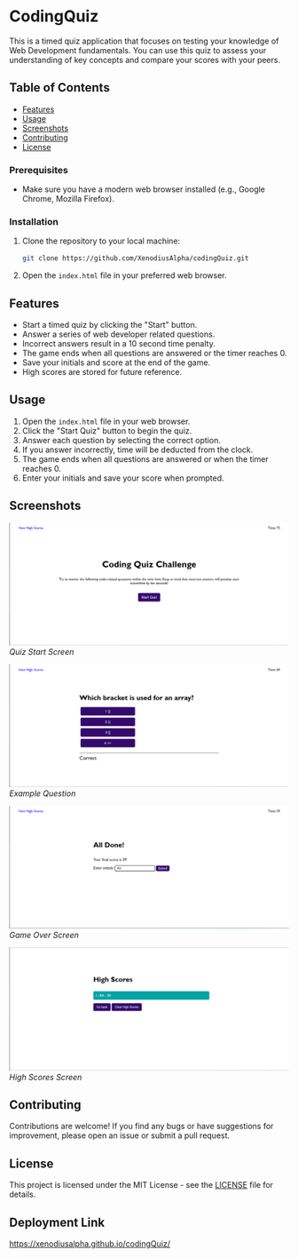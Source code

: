 # CodingQuiz

This is a timed quiz application that focuses on testing your knowledge of Web Development fundamentals. You can use this quiz to assess your understanding of key concepts and compare your scores with your peers.

## Table of Contents
- [Features](#features)
- [Usage](#usage)
- [Screenshots](#screenshots)
- [Contributing](#contributing)
- [License](#license)

### Prerequisites
- Make sure you have a modern web browser installed (e.g., Google Chrome, Mozilla Firefox).

### Installation
1. Clone the repository to your local machine:
   ```bash
   git clone https://github.com/XenodiusAlpha/codingQuiz.git
   ```

2. Open the `index.html` file in your preferred web browser.

## Features

- Start a timed quiz by clicking the "Start" button.
- Answer a series of web developer related questions.
- Incorrect answers result in a 10 second time penalty.
- The game ends when all questions are answered or the timer reaches 0.
- Save your initials and score at the end of the game.
- High scores are stored for future reference.

## Usage

1. Open the `index.html` file in your web browser.
2. Click the "Start Quiz" button to begin the quiz.
3. Answer each question by selecting the correct option.
4. If you answer incorrectly, time will be deducted from the clock.
5. The game ends when all questions are answered or when the timer reaches 0.
6. Enter your initials and save your score when prompted.

## Screenshots

![Quiz Start](screenshots/quizStart.png)
*Quiz Start Screen*

![Question Example](screenshots/questionExample.png)
*Example Question*

![Game Over](screenshots/gameOver.png)
*Game Over Screen*

![High Scores](screenshots/highScores.png)
*High Scores Screen*

## Contributing

Contributions are welcome! If you find any bugs or have suggestions for improvement, please open an issue or submit a pull request.

## License

This project is licensed under the MIT License - see the [LICENSE](LICENSE) file for details.

## Deployment Link

https://xenodiusalpha.github.io/codingQuiz/